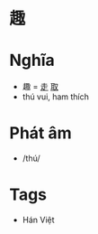 # 趣

# Nghĩa
* 趣 = [走](走.md) [取](取.md)
* thú vui, ham thích

# Phát âm
* /thú/

# Tags
* Hán Việt

<script>window.HANZI_FIELD='趣';</script>
